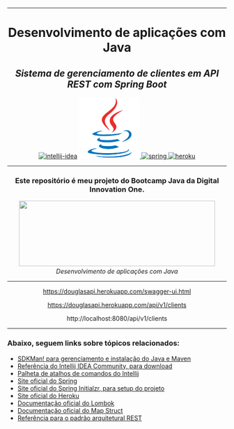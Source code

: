 <hr/>
<div align="center">
    <h1>Desenvolvimento de aplicações com Java</h1>
    <h2><i>Sistema de gerenciamento de clientes em API REST com Spring Boot</i></h2>
    <a href="https://www.jetbrains.com/idea/" target="_blank"><img src="https://img.icons8.com/color/96/000000/intellij-idea.png" alt="intellij-idea" width="140" height="140"/></a>
    <a href="https://www.java.com" target="_blank"> <img src="https://raw.githubusercontent.com/devicons/devicon/master/icons/java/java-original.svg" alt="java" width="140" height="140"/> </a>
    <a href="https://start.spring.io/" target="_blank"> <img src="https://www.vectorlogo.zone/logos/springio/springio-icon.svg" alt="spring" width="140" height="140"/> </a>
    <a href="https://heroku.com" target="_blank"> <img src="https://www.vectorlogo.zone/logos/heroku/heroku-icon.svg" alt="heroku" width="140" height="140"/> </a>  <hr/>     

<h3>Este repositório é meu projeto do Bootcamp Java da Digital Innovation One.</h3>
<a href="https://digitalinnovation.one/sign-in"><img src="https://hermes.digitalinnovation.one/site/images/logo-footer.png" width="450" height="150"></a>
<i>Desenvolvimento de aplicações com Java</i>

<hr/>

https://douglasapi.herokuapp.com/swagger-ui.html

https://douglasapi.herokuapp.com/api/v1/clients

http://localhost:8080/api/v1/clients
</div>
<hr/>

### Abaixo, seguem links sobre tópicos relacionados:
* [SDKMan! para gerenciamento e instalação do Java e Maven](https://sdkman.io/)
* [Referência do Intellij IDEA Community, para download](https://www.jetbrains.com/idea/download)
* [Palheta de atalhos de comandos do Intellij](https://resources.jetbrains.com/storage/products/intellij-idea/docs/IntelliJIDEA_ReferenceCard.pdf)
* [Site oficial do Spring](https://spring.io/)
* [Site oficial do Spring Initialzr, para setup do projeto](https://start.spring.io/)
* [Site oficial do Heroku](https://www.heroku.com/)
* [Documentação oficial do Lombok](https://projectlombok.org/)
* [Documentação oficial do Map Struct](https://mapstruct.org/)
* [Referência para o padrão arquitetural REST](https://restfulapi.net/)

